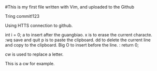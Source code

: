#This is my first file written with Vim, and uploaded to the Github

Tring commit!123

Using HTTS connection to github.

int i = 0;
a to insert after the guangbiao.
x is to erase the current characte.
:wq save and quit
p is to paste the clipboard.
dd to delete the current line and copy to the clipboard.
Big O to insert before the line.
:
return 0;

cw is used to replace a letter.

This is a cw for example.
